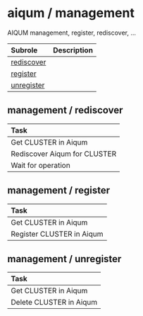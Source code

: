 # aiqum / management 
AIQUM management, register, rediscover, ...

| Subrole | Description |
| :------ | :---------- |
| [rediscover](#management--rediscover) |  |
| [register](#management--register) |  |
| [unregister](#management--unregister) |  |




## management / rediscover


| Task |
| :--- |
| Get CLUSTER in Aiqum |
| Rediscover Aiqum for CLUSTER |
| Wait for operation |



## management / register


| Task |
| :--- |
| Get CLUSTER in Aiqum |
| Register CLUSTER in Aiqum |



## management / unregister


| Task |
| :--- |
| Get CLUSTER in Aiqum |
| Delete CLUSTER in Aiqum |




